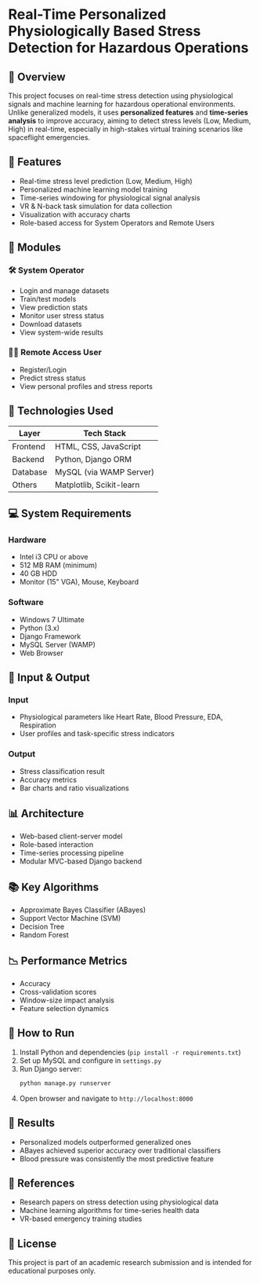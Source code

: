 
# Real-Time Personalized Physiologically Based Stress Detection for Hazardous Operations

## 🧠 Overview

This project focuses on real-time stress detection using physiological signals and machine learning for hazardous operational environments. Unlike generalized models, it uses **personalized features** and **time-series analysis** to improve accuracy, aiming to detect stress levels (Low, Medium, High) in real-time, especially in high-stakes virtual training scenarios like spaceflight emergencies.

## 🚀 Features

- Real-time stress level prediction (Low, Medium, High)
- Personalized machine learning model training
- Time-series windowing for physiological signal analysis
- VR & N-back task simulation for data collection
- Visualization with accuracy charts
- Role-based access for System Operators and Remote Users

## 🧩 Modules

### 🛠 System Operator
- Login and manage datasets
- Train/test models
- View prediction stats
- Monitor user stress status
- Download datasets
- View system-wide results

### 👨‍💻 Remote Access User
- Register/Login
- Predict stress status
- View personal profiles and stress reports

## 🧪 Technologies Used

| Layer        | Tech Stack                   |
|-------------|------------------------------|
| Frontend     | HTML, CSS, JavaScript        |
| Backend      | Python, Django ORM           |
| Database     | MySQL (via WAMP Server)      |
| Others       | Matplotlib, Scikit-learn     |

## 💻 System Requirements

### Hardware
- Intel i3 CPU or above
- 512 MB RAM (minimum)
- 40 GB HDD
- Monitor (15" VGA), Mouse, Keyboard

### Software
- Windows 7 Ultimate
- Python (3.x)
- Django Framework
- MySQL Server (WAMP)
- Web Browser

## 🧬 Input & Output

### Input
- Physiological parameters like Heart Rate, Blood Pressure, EDA, Respiration
- User profiles and task-specific stress indicators

### Output
- Stress classification result
- Accuracy metrics
- Bar charts and ratio visualizations

## 📊 Architecture

- Web-based client-server model
- Role-based interaction
- Time-series processing pipeline
- Modular MVC-based Django backend

## 📚 Key Algorithms

- Approximate Bayes Classifier (ABayes)
- Support Vector Machine (SVM)
- Decision Tree
- Random Forest

## 📉 Performance Metrics

- Accuracy
- Cross-validation scores
- Window-size impact analysis
- Feature selection dynamics

## 📌 How to Run

1. Install Python and dependencies (`pip install -r requirements.txt`)
2. Set up MySQL and configure in `settings.py`
3. Run Django server:
   ```bash
   python manage.py runserver
   ```
4. Open browser and navigate to `http://localhost:8000`

## 🧪 Results

- Personalized models outperformed generalized ones
- ABayes achieved superior accuracy over traditional classifiers
- Blood pressure was consistently the most predictive feature

## 📘 References

- Research papers on stress detection using physiological data
- Machine learning algorithms for time-series health data
- VR-based emergency training studies

## 📎 License

This project is part of an academic research submission and is intended for educational purposes only.
